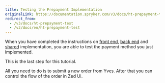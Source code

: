 ```yaml
---
title: Testing the Prepayment Implementation
originalLink: https://documentation.spryker.com/v3/docs/ht-prepayment-test
redirect_from:
  - /v3/docs/ht-prepayment-test
  - /v3/docs/en/ht-prepayment-test
---
```


When you have completed the instructions on [front end](/docs/scos/dev/developer-guides/202001.0/development-guide/back-end/data-manipulation/payment-methods/prepayment/ht-prepayment-f), [back end](/docs/scos/dev/developer-guides/202001.0/development-guide/back-end/data-manipulation/payment-methods/prepayment/ht-prepayment-b) and [shared](/docs/scos/dev/developer-guides/202001.0/development-guide/back-end/data-manipulation/payment-methods/prepayment/ht-prepayment-s) implementation, you are able to test the payment method you just implemented.

 This is the last step for this tutorial.

All you need to do is to submit a new order from Yves. After that you can control the flow of the order in Zed UI.
